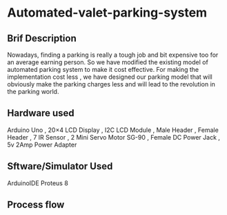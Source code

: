 # Automated-valet-parking-system

## Brif Description
 Nowadays, finding a parking is really a tough job and bit expensive too for an average earning person. So we have modified the existing model of automated parking system to make it cost effective. For making the implementation cost less , we have designed our parking model that will obviously make the parking charges less and will lead to the revolution in the parking world.

## Hardware used 
Arduino Uno ,
20×4 LCD Display ,
I2C LCD Module ,
Male Header ,
Female Header ,
7 IR Sensor ,
2 Mini Servo Motor SG-90 ,
Female DC Power Jack ,
5v 2Amp Power Adapter

## Sftware/Simulator Used
ArduinoIDE
Proteus 8 

## Process flow
